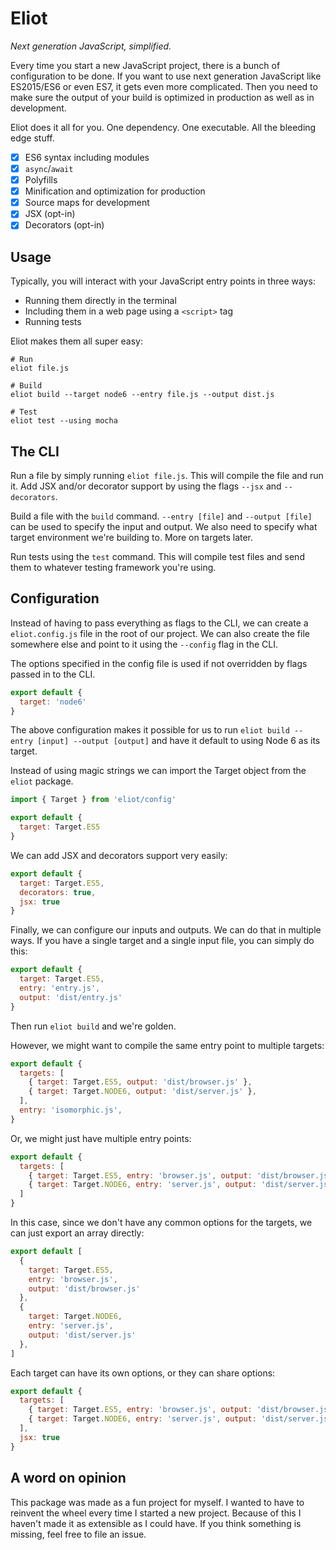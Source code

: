 # Eliot

_Next generation JavaScript, simplified._

Every time you start a new JavaScript project, there is a bunch of configuration to be done.
If you want to use next generation JavaScript like ES2015/ES6 or even ES7, it gets even
more complicated. Then you need to make sure the output of your build is optimized in
production as well as in development.

Eliot does it all for you. One dependency. One executable. All the bleeding edge stuff.

- [x] ES6 syntax including modules
- [x] `async`/`await`
- [x] Polyfills
- [x] Minification and optimization for production
- [x] Source maps for development
- [x] JSX (opt-in)
- [x] Decorators (opt-in)

## Usage

Typically, you will interact with your JavaScript entry points in three ways:

* Running them directly in the terminal
* Including them in a web page using a `<script>` tag
* Running tests

Eliot makes them all super easy:

```shell
# Run
eliot file.js

# Build
eliot build --target node6 --entry file.js --output dist.js

# Test
eliot test --using mocha
```

## The CLI

Run a file by simply running `eliot file.js`. This will compile the file and run it.
Add JSX and/or decorator support by using the flags `--jsx` and `--decorators`.

Build a file with the `build` command. `--entry [file]` and `--output [file]` can be
used to specify the input and output. We also need to specify what target environment we're
building to. More on targets later.

Run tests using the `test` command. This will compile test files and send them to
whatever testing framework you're using.

## Configuration

Instead of having to pass everything as flags to the CLI, we can create a `eliot.config.js` file
in the root of our project. We can also create the file somewhere else and point to it using the
`--config` flag in the CLI.

The options specified in the config file is used if not overridden by flags passed in to the CLI.

```javascript
export default {
  target: 'node6'
}
```

The above configuration makes it possible for us to run `eliot build --entry [input] --output [output]`
and have it default to using Node 6 as its target.

Instead of using magic strings we can import the Target object from the `eliot` package.

```javascript
import { Target } from 'eliot/config'

export default {
  target: Target.ES5
}
```

We can add JSX and decorators support very easily:

```javascript
export default {
  target: Target.ES5,
  decorators: true,
  jsx: true
}
```

Finally, we can configure our inputs and outputs. We can do that in multiple ways. If you have a
single target and a single input file, you can simply do this:

```javascript
export default {
  target: Target.ES5,
  entry: 'entry.js',
  output: 'dist/entry.js'
}
```

Then run `eliot build` and we're golden.

However, we might want to compile the same entry point to multiple targets:

```javascript
export default {
  targets: [
    { target: Target.ES5, output: 'dist/browser.js' },
    { target: Target.NODE6, output: 'dist/server.js' },
  ],
  entry: 'isomorphic.js',
}
```

Or, we might just have multiple entry points:

```javascript
export default {
  targets: [
    { target: Target.ES5, entry: 'browser.js', output: 'dist/browser.js' },
    { target: Target.NODE6, entry: 'server.js', output: 'dist/server.js' },
  ]
}
```

In this case, since we don't have any common options for the targets, we can just
export an array directly:

```javascript
export default [
  {
    target: Target.ES5,
    entry: 'browser.js',
    output: 'dist/browser.js'
  },
  {
    target: Target.NODE6,
    entry: 'server.js',
    output: 'dist/server.js'
  },
]
```

Each target can have its own options, or they can share options:

```javascript
export default {
  targets: [
    { target: Target.ES5, entry: 'browser.js', output: 'dist/browser.js' },
    { target: Target.NODE6, entry: 'server.js', output: 'dist/server.js', decorators: true },
  ],
  jsx: true
}
```

## A word on opinion
This package was made as a fun project for myself. I wanted to have to reinvent the wheel every
time I started a new project. Because of this I haven't made it as extensible as I could have.
If you think something is missing, feel free to file an issue.
